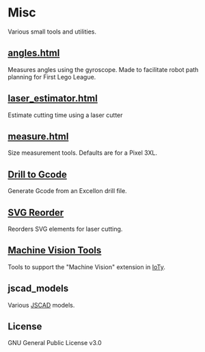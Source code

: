 Misc
===
Various small tools and utilities.

## [angles.html](https://quirkycort.github.io/misc/angles.html)
Measures angles using the gyroscope.
Made to facilitate robot path planning for First Lego League.

## [laser_estimator.html](https://quirkycort.github.io/misc/laser_estimator.html)
Estimate cutting time using a laser cutter

## [measure.html](https://quirkycort.github.io/misc/measure.html)
Size measurement tools. Defaults are for a Pixel 3XL.

## [Drill to Gcode](https://quirkycort.github.io/misc/drill_to_gcode.html)
Generate Gcode from an Excellon drill file.

## [SVG Reorder](https://quirkycort.github.io/misc/svg_reorder.html)
Reorders SVG elements for laser cutting.

## [Machine Vision Tools](https://github.com/QuirkyCort/misc/tree/main/machine_vision)
Tools to support the "Machine Vision" extension in [IoTy](https://quirkycort.github.io/IoTy/public/editor.html).

## jscad_models
Various [JSCAD](https://github.com/jscad/OpenJSCAD.org) models.

License
---
GNU General Public License v3.0
